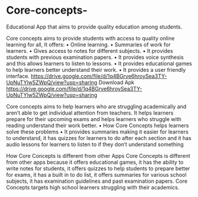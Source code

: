 # Core-concepts-
Educational App that aims to provide quality education among students.

Core concepts aims to provide students with access to quality online 
learning for all, It offers:
• Online learning.
• Summaries of work for learners.
• Gives access to notes for different subjects.
• It provides students with previous examination papers.
• It provides voice synthesis and this allows learners to listen to lessons.
• It provides educational games to help learners better understand their 
work.
• It provides a user friendly interface.
https://drive.google.com/file/d/1q4BGrve6hroySea3TY-UpNuTYlw5ZWpQ/view?usp=sharing
Download Apk https://drive.google.com/file/d/1q4BGrve6hroySea3TY-UpNuTYlw5ZWpQ/view?usp=sharing
   
Core concepts aims to help learners who are struggling academically and aren’t able 
to get individual attention from teachers. It helps learners prepare for their upcoming 
exams and helps learners who struggle with reading understand their work better.
• How Core Concepts helps learners solve these problems
• It provides summaries making it easier for learners to understand, it has quizzes for 
learners to do after each section and it has audio lessons for learners to listen to if they 
don’t understand something


How Core Concepts is different from other Apps
Core Concepts is different from other apps because it offers educational 
games, it has the ability to write notes for students, it offers quizzes to help 
students to prepare better for exams, it has a built in to do list, it offers 
summaries for various school subjects, it has examination guidelines and 
past examination papers. Core Concepts targets high school learners 
struggling with their academics.
